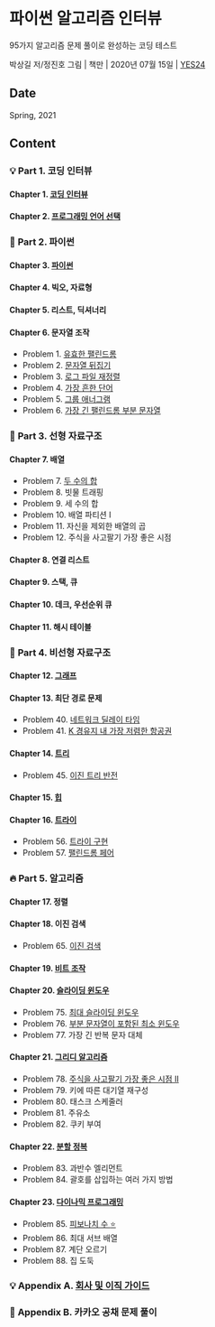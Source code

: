 # 파이썬 알고리즘 인터뷰

95가지 알고리즘 문제 풀이로 완성하는 코딩 테스트

박상길 저/정진호 그림 | 책만 | 2020년 07월 15일 | [YES24](http://www.yes24.com/Product/Goods/91084402)

## Date

Spring, 2021

## Content

### :bulb: **Part 1. 코딩 인터뷰**

#### Chapter 1. [코딩 인터뷰](https://github.com/inyong37/Study/blob/master/V.%20Algorithm/i.%20Book/%ED%8C%8C%EC%9D%B4%EC%8D%AC%20%EC%95%8C%EA%B3%A0%EB%A6%AC%EC%A6%98%20%EC%9D%B8%ED%84%B0%EB%B7%B0/C01_Coding_Interview.md)

#### Chapter 2. [프로그래밍 언어 선택](https://github.com/inyong37/Study/blob/master/V.%20Algorithm/i.%20Book/%ED%8C%8C%EC%9D%B4%EC%8D%AC%20%EC%95%8C%EA%B3%A0%EB%A6%AC%EC%A6%98%20%EC%9D%B8%ED%84%B0%EB%B7%B0/C02_Choosing_Programming_Language.md)

### :palm_tree: **Part 2. 파이썬**

#### Chapter 3. [파이썬](https://github.com/inyong37/Study/blob/master/V.%20Algorithm/i.%20Book/%ED%8C%8C%EC%9D%B4%EC%8D%AC%20%EC%95%8C%EA%B3%A0%EB%A6%AC%EC%A6%98%20%EC%9D%B8%ED%84%B0%EB%B7%B0/C03_Python.md)

#### Chapter 4. 빅오, 자료형

#### Chapter 5. 리스트, 딕셔너리

#### Chapter 6. 문자열 조작
- Problem 1. [유효한 팰린드롬](https://github.com/inyong37/Study/blob/master/V.%20Algorithm/i.%20Book/%ED%8C%8C%EC%9D%B4%EC%8D%AC%20%EC%95%8C%EA%B3%A0%EB%A6%AC%EC%A6%98%20%EC%9D%B8%ED%84%B0%EB%B7%B0/P01_valid_palindrome.py)
- Problem 2. [문자열 뒤집기](https://github.com/inyong37/Study/blob/master/V.%20Algorithm/i.%20Book/%ED%8C%8C%EC%9D%B4%EC%8D%AC%20%EC%95%8C%EA%B3%A0%EB%A6%AC%EC%A6%98%20%EC%9D%B8%ED%84%B0%EB%B7%B0/P02_reverse_string.py)
- Problem 3. [로그 파일 재정렬](https://github.com/inyong37/Study/blob/master/V.%20Algorithm/i.%20Book/%ED%8C%8C%EC%9D%B4%EC%8D%AC%20%EC%95%8C%EA%B3%A0%EB%A6%AC%EC%A6%98%20%EC%9D%B8%ED%84%B0%EB%B7%B0/P03_reorder_data_in_log_files.py)
- Problem 4. [가장 흔한 단어](https://github.com/inyong37/Study/blob/master/V.%20Algorithm/i.%20Book/%ED%8C%8C%EC%9D%B4%EC%8D%AC%20%EC%95%8C%EA%B3%A0%EB%A6%AC%EC%A6%98%20%EC%9D%B8%ED%84%B0%EB%B7%B0/P04_most_common_word.py)
- Problem 5. [그룹 애너그램](https://github.com/inyong37/Study/blob/master/V.%20Algorithm/i.%20Book/%ED%8C%8C%EC%9D%B4%EC%8D%AC%20%EC%95%8C%EA%B3%A0%EB%A6%AC%EC%A6%98%20%EC%9D%B8%ED%84%B0%EB%B7%B0/P05_group_anagrams.py)
- Problem 6. [가장 긴 팰린드롬 부분 문자열](https://github.com/inyong37/Study/blob/master/V.%20Algorithm/i.%20Book/%ED%8C%8C%EC%9D%B4%EC%8D%AC%20%EC%95%8C%EA%B3%A0%EB%A6%AC%EC%A6%98%20%EC%9D%B8%ED%84%B0%EB%B7%B0/P06_longest_palindromic_substring.py)

### :notebook: **Part 3. 선형 자료구조**

#### Chapter 7. 배열
- Problem 7. [두 수의 합](https://github.com/inyong37/Study/blob/master/V.%20Algorithm/i.%20Book/%ED%8C%8C%EC%9D%B4%EC%8D%AC%20%EC%95%8C%EA%B3%A0%EB%A6%AC%EC%A6%98%20%EC%9D%B8%ED%84%B0%EB%B7%B0/P07_two_sum.py)
- Problem 8. 빗물 트래핑
- Problem 9. 세 수의 합
- Problem 10. 배열 파티션 I
- Problem 11. 자신을 제외한 배열의 곱
- Problem 12. 주식을 사고팔기 가장 좋은 시점

#### Chapter 8. 연결 리스트

#### Chapter 9. 스택, 큐

#### Chapter 10. 데크, 우선순위 큐

#### Chapter 11. 해시 테이블

### :notebook: **Part 4. 비선형 자료구조**

#### Chapter 12. [그래프](https://github.com/inyong37/Study/blob/master/V.%20Algorithm/i.%20Book/파이썬%20알고리즘%20인터뷰/C12_Graph.md)

#### Chapter 13. 최단 경로 문제
- Problem 40. [네트워크 딜레이 타임](https://github.com/inyong37/Study/blob/master/V.%20Algorithm/i.%20Book/파이썬%20알고리즘%20인터뷰/P40_network_delay_time.py)
- Problem 41. [K 경유지 내 가장 저렴한 항공권](https://github.com/inyong37/Study/blob/master/V.%20Algorithm/i.%20Book/파이썬%20알고리즘%20인터뷰/P41_cheapest_flights_within_k_stops.py)

#### Chapter 14. [트리](https://github.com/inyong37/Study/blob/master/V.%20Algorithm/i.%20Book/파이썬%20알고리즘%20인터뷰/C14_Tree.md)
- Problem 45. [이진 트리 반전](https://github.com/inyong37/Study/blob/master/V.%20Algorithm/i.%20Book/파이썬%20알고리즘%20인터뷰/P45_invert_binary_tree.py)

#### Chapter 15. [힙](https://github.com/inyong37/Study/blob/master/V.%20Algorithm/i.%20Book/파이썬%20알고리즘%20인터뷰/C15_Heap.md)

#### Chapter 16. [트라이](https://github.com/inyong37/Study/blob/master/V.%20Algorithm/i.%20Book/파이썬%20알고리즘%20인터뷰/C16_Trie.md)
- Problem 56. [트라이 구현](https://github.com/inyong37/Study/blob/master/V.%20Algorithm/i.%20Book/파이썬%20알고리즘%20인터뷰/P56_implement_trie_prefix_tree.py)
- Problem 57. [팰린드롬 페어](https://github.com/inyong37/Study/blob/master/V.%20Algorithm/i.%20Book/파이썬%20알고리즘%20인터뷰/P57_palindrome_pairs.py)

### :fire: **Part 5. 알고리즘**

#### Chapter 17. 정렬

#### Chapter 18. 이진 검색
- Problem 65. [이진 검색](https://github.com/inyong37/Study/blob/master/V.%20Algorithm/i.%20Book/파이썬%20알고리즘%20인터뷰/P65_binary_search.py)

#### Chapter 19. [비트 조작](https://github.com/inyong37/Study/blob/master/V.%20Algorithm/i.%20Book/파이썬%20알고리즘%20인터뷰/C19_Bitwise.md)

#### Chapter 20. [슬라이딩 윈도우](https://github.com/inyong37/Study/blob/master/V.%20Algorithm/i.%20Book/%ED%8C%8C%EC%9D%B4%EC%8D%AC%20%EC%95%8C%EA%B3%A0%EB%A6%AC%EC%A6%98%20%EC%9D%B8%ED%84%B0%EB%B7%B0/C20_Sliding_Window.md)
- Problem 75. [최대 슬라이딩 윈도우](https://github.com/inyong37/Study/blob/master/V.%20Algorithm/i.%20Book/%ED%8C%8C%EC%9D%B4%EC%8D%AC%20%EC%95%8C%EA%B3%A0%EB%A6%AC%EC%A6%98%20%EC%9D%B8%ED%84%B0%EB%B7%B0/P75_sliding_window_maximum.py)
- Problem 76. [부분 문자열이 포함된 최소 윈도우](https://github.com/inyong37/Study/blob/master/V.%20Algorithm/i.%20Book/%ED%8C%8C%EC%9D%B4%EC%8D%AC%20%EC%95%8C%EA%B3%A0%EB%A6%AC%EC%A6%98%20%EC%9D%B8%ED%84%B0%EB%B7%B0/P76_minimum_window_substring.py)
- Problem 77. 가장 긴 반복 문자 대체

#### Chapter 21. [그리디 알고리즘](https://github.com/inyong37/Study/blob/master/V.%20Algorithm/i.%20Book/%ED%8C%8C%EC%9D%B4%EC%8D%AC%20%EC%95%8C%EA%B3%A0%EB%A6%AC%EC%A6%98%20%EC%9D%B8%ED%84%B0%EB%B7%B0/C21_Greedy_Algorithm.md)
- Problem 78. [주식을 사고팔기 가장 좋은 시점 II](https://github.com/inyong37/Study/blob/master/V.%20Algorithm/i.%20Book/%ED%8C%8C%EC%9D%B4%EC%8D%AC%20%EC%95%8C%EA%B3%A0%EB%A6%AC%EC%A6%98%20%EC%9D%B8%ED%84%B0%EB%B7%B0/P78_best_time_to_buy_and_sell_stock_ii.py)
- Problem 79. 키에 따른 대기열 재구성
- Problem 80. 태스크 스케줄러
- Problem 81. 주유소
- Problem 82. 쿠키 부여

#### Chapter 22. [분할 정복](https://github.com/inyong37/Study/blob/master/V.%20Algorithm/i.%20Book/%ED%8C%8C%EC%9D%B4%EC%8D%AC%20%EC%95%8C%EA%B3%A0%EB%A6%AC%EC%A6%98%20%EC%9D%B8%ED%84%B0%EB%B7%B0/C22_Divide_and_Conquer.md)
- Problem 83. 과반수 엘리먼트
- Problem 84. 괄호를 삽입하는 여러 가지 방법

#### Chapter 23. [다이나믹 프로그래밍](https://github.com/inyong37/Study/blob/master/V.%20Algorithm/i.%20Book/%ED%8C%8C%EC%9D%B4%EC%8D%AC%20%EC%95%8C%EA%B3%A0%EB%A6%AC%EC%A6%98%20%EC%9D%B8%ED%84%B0%EB%B7%B0/C23_Dynamic_Programming.md)
- Problem 85. [피보나치 수 :star:](https://github.com/inyong37/Study/blob/master/V.%20Algorithm/i.%20Book/%ED%8C%8C%EC%9D%B4%EC%8D%AC%20%EC%95%8C%EA%B3%A0%EB%A6%AC%EC%A6%98%20%EC%9D%B8%ED%84%B0%EB%B7%B0/P85_fibonacci_number.py)
- Problem 86. 최대 서브 배열
- Problem 87. 계단 오르기
- Problem 88. 집 도둑

### :bulb: **Appendix A. [회사 및 이직 가이드](https://github.com/inyong37/Study/blob/master/V.%20Algorithm/i.%20Book/%ED%8C%8C%EC%9D%B4%EC%8D%AC%20%EC%95%8C%EA%B3%A0%EB%A6%AC%EC%A6%98%20%EC%9D%B8%ED%84%B0%EB%B7%B0/AA_Job.md)**

### :pencil: **Appendix B. 카카오 공채 문제 풀이**

